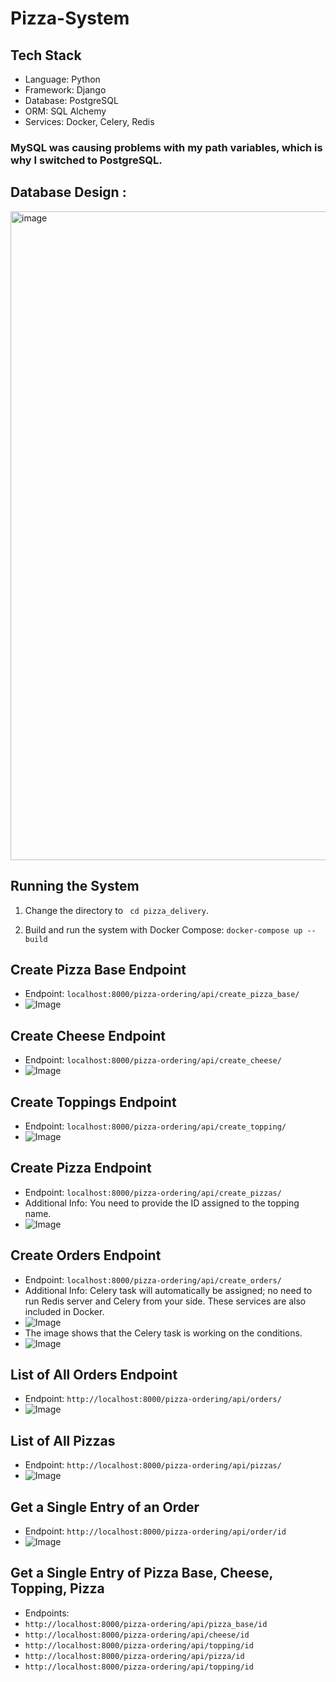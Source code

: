 # Pizza-System

## Tech Stack
- Language: Python
- Framework: Django
- Database: PostgreSQL
- ORM: SQL Alchemy
- Services: Docker, Celery, Redis

### MySQL was causing problems with my path variables, which is why I switched to PostgreSQL.
   
## Database Design : 
<img width="1038" alt="image" src="https://github.com/gulshantelkar/Pizza-System/assets/99161604/f9a17200-48da-437b-b4f1-a5efa85c022c">

## Running the System

1. Change the directory to ``` cd pizza_delivery```.

2. Build and run the system with Docker Compose: ``` docker-compose up --build ```
   
## Create Pizza Base Endpoint

- Endpoint: `localhost:8000/pizza-ordering/api/create_pizza_base/`
- ![Image](https://github.com/gulshantelkar/Pizza-System/assets/99161604/401a426c-fd6b-41e6-80f4-45236aa8c261)

## Create Cheese Endpoint

- Endpoint: `localhost:8000/pizza-ordering/api/create_cheese/`
- ![Image](https://github.com/gulshantelkar/Pizza-System/assets/99161604/4a9db9eb-759f-4ee7-8054-2014d864b2c1)

## Create Toppings Endpoint

- Endpoint: `localhost:8000/pizza-ordering/api/create_topping/`
- ![Image](https://github.com/gulshantelkar/Pizza-System/assets/99161604/8fdbcac6-9fa9-4e22-8fb8-11416339be7f)

## Create Pizza Endpoint

- Endpoint: `localhost:8000/pizza-ordering/api/create_pizzas/`
- Additional Info: You need to provide the ID assigned to the topping name.
- ![Image](https://github.com/gulshantelkar/Pizza-System/assets/99161604/6875cf72-5102-40b1-9198-4f63e09b6f2c)

## Create Orders Endpoint

- Endpoint: `localhost:8000/pizza-ordering/api/create_orders/`
- Additional Info: Celery task will automatically be assigned; no need to run Redis server and Celery from your side. These services are also included in Docker.
- ![Image](https://github.com/gulshantelkar/Pizza-System/assets/99161604/3d556f29-a3a4-4f0d-80b6-4529c286384f)
- The image shows that the Celery task is working on the conditions.
- ![Image](https://github.com/gulshantelkar/Pizza-System/assets/99161604/29bd5256-e4b1-47ce-aa5c-83099342dce8)

## List of All Orders Endpoint

- Endpoint: `http://localhost:8000/pizza-ordering/api/orders/`
- ![Image](https://github.com/gulshantelkar/Pizza-System/assets/99161604/32882baf-d236-408e-996d-9e6a4a238bfc)

## List of All Pizzas

- Endpoint: `http://localhost:8000/pizza-ordering/api/pizzas/`
- ![Image](https://github.com/gulshantelkar/Pizza-System/assets/99161604/582c3447-c8e4-4052-aba3-efa90620456e)

## Get a Single Entry of an Order

- Endpoint: `http://localhost:8000/pizza-ordering/api/order/id`
- ![Image](https://github.com/gulshantelkar/Pizza-System/assets/99161604/a46fc478-9c81-4d42-8493-109fa94f1242)

## Get a Single Entry of Pizza Base, Cheese, Topping, Pizza

- Endpoints:
- `http://localhost:8000/pizza-ordering/api/pizza_base/id`
- `http://localhost:8000/pizza-ordering/api/cheese/id`
- `http://localhost:8000/pizza-ordering/api/topping/id`
- `http://localhost:8000/pizza-ordering/api/pizza/id`
- `http://localhost:8000/pizza-ordering/api/topping/id`
